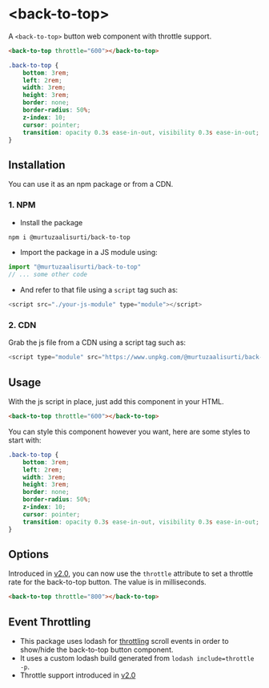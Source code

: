 # &lt;back-to-top&gt;

A `<back-to-top>` button web component with throttle support.

```html
<back-to-top throttle="600"></back-to-top>
```

```css
.back-to-top {
    bottom: 3rem;
    left: 2rem;
    width: 3rem;
    height: 3rem;
    border: none;
    border-radius: 50%;
    z-index: 10;
    cursor: pointer;
    transition: opacity 0.3s ease-in-out, visibility 0.3s ease-in-out;
}
```

## Installation

You can use it as an npm package or from a CDN.

### 1. NPM

- Install the package

```bash
npm i @murtuzaalisurti/back-to-top
```

- Import the package in a JS module using:

```js
import "@murtuzaalisurti/back-to-top"
// ... some other code
```

- And refer to that file using a `script` tag such as:

```js
<script src="./your-js-module" type="module"></script>
```

### 2. CDN

Grab the js file from a CDN using a script tag such as:

```js
<script type="module" src="https://www.unpkg.com/@murtuzaalisurti/back-to-top@latest/public/main.js"></script>
```

## Usage

With the js script in place, just add this component in your HTML.

```html
<back-to-top throttle="600"></back-to-top>
```

You can style this component however you want, here are some styles to start with:

```css
.back-to-top {
    bottom: 3rem;
    left: 2rem;
    width: 3rem;
    height: 3rem;
    border: none;
    border-radius: 50%;
    z-index: 10;
    cursor: pointer;
    transition: opacity 0.3s ease-in-out, visibility 0.3s ease-in-out;
}
```

## Options

Introduced in [v2.0](https://www.npmjs.com/package/@murtuzaalisurti/back-to-top/v/2.0.0), you can now use the `throttle` attribute to set a throttle rate for the back-to-top button. The value is in milliseconds.

```html
<back-to-top throttle="800"></back-to-top>
```

## Event Throttling

- This package uses lodash for [throttling](https://css-tricks.com/debouncing-throttling-explained-examples/) scroll events in order to show/hide the back-to-top button component.
- It uses a custom lodash build generated from `lodash include=throttle -p`.
- Throttle support introduced in [v2.0](https://www.npmjs.com/package/@murtuzaalisurti/back-to-top/v/2.0.0)
